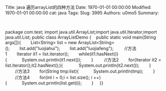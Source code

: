 Title: java 遍历arrayList的四种方法
Date: 1970-01-01 00:00:00
Modified: 1970-01-01 00:00:00
cat: java
Tags: 
Slug: 3995
Authors: u0mo5 
Summary: 


 



package com.test;
import java.util.ArrayList;import java.util.Iterator;import java.util.List;
public class ArrayListDemo {    public static void main(String args[]){        List&lt;String&gt; list = new ArrayList&lt;String&gt;();        list.add("luojiahui");        list.add("luojiafeng");
        //方法1        Iterator it1 = list.iterator();        while(it1.hasNext()){            System.out.println(it1.next());        }
        //方法2        for(Iterator it2 = list.iterator();it2.hasNext();){             System.out.println(it2.next());        }
        //方法3        for(String tmp:list){            System.out.println(tmp);        }
        //方法4        for(int i = 0;i &lt; list.size(); i ++){            System.out.println(list.get(i));        }
    }}




